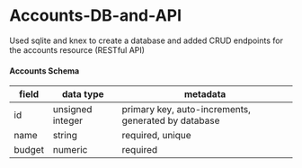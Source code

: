 # Accounts-DB-and-API
Used sqlite and knex to create a database and added CRUD endpoints for the accounts resource (RESTful API)

#### Accounts Schema

| field  | data type        | metadata                                            |
| ------ | ---------------- | --------------------------------------------------- |
| id     | unsigned integer | primary key, auto-increments, generated by database |
| name   | string           | required, unique                                    |
| budget | numeric          | required                                            |
